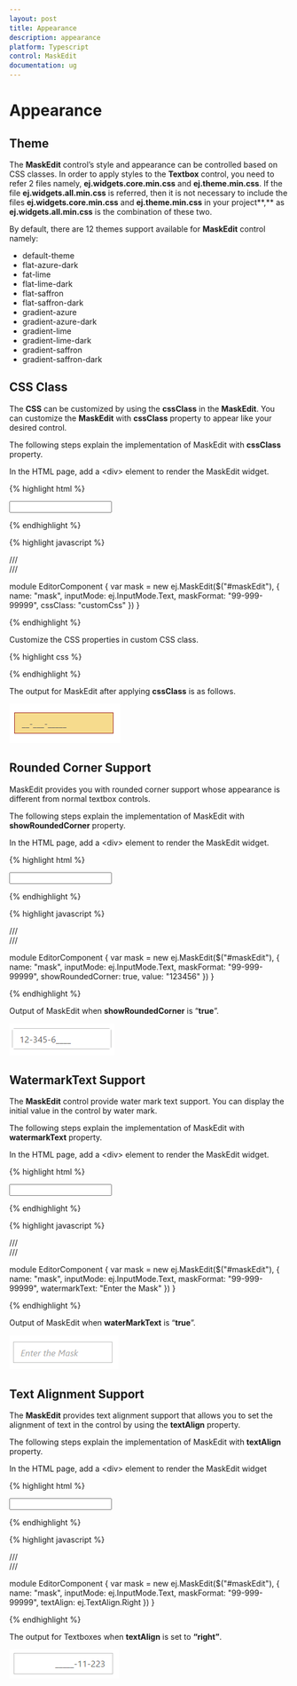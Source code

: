 ```yaml
---
layout: post
title: Appearance
description: appearance
platform: Typescript
control: MaskEdit
documentation: ug
---
```


# Appearance

## Theme

The **MaskEdit** control’s style and appearance can be controlled based on CSS classes. In order to apply styles to the **Textbox** control, you need to refer 2 files namely, **ej.widgets.core.min.css** and **ej.theme.min.css**. If the file **ej.widgets.all.min.css** is referred, then it is not necessary to include the files **ej.widgets.core.min.css** and **ej.theme.min.css** in your project**,** as **ej.widgets.all.min.css** is the combination of these two. 

By default, there are 12 themes support available for **MaskEdit** control namely:

* default-theme
* flat-azure-dark
* fat-lime
* flat-lime-dark
* flat-saffron
* flat-saffron-dark
* gradient-azure
* gradient-azure-dark
* gradient-lime
* gradient-lime-dark
* gradient-saffron
* gradient-saffron-dark

## CSS Class

The **CSS** can be customized by using the **cssClass** in the **MaskEdit**. You can customize the **MaskEdit** with **cssClass** property to appear like your desired control.

The following steps explain the implementation of MaskEdit with **cssClass** property.

In the HTML page, add a &lt;div&gt; element to render the MaskEdit widget.  


{% highlight html %}

<input id="maskEdit" type="text" /> 
    
{% endhighlight %}

{% highlight javascript %}

/// <reference path="jquery.d.ts" />  
/// <reference path="ej.web.all.d.ts" />

module EditorComponent {
    var mask = new ej.MaskEdit($("#maskEdit"), {
            name: "mask",
            inputMode: ej.InputMode.Text,
            maskFormat: "99-999-99999",
            cssClass: "customCss"
        })
}

{% endhighlight %}

Customize the CSS properties in custom CSS class.

{% highlight css %}


<style>
    .customCss .e-box {
        border-color: #9d241b;
    }
    .customCss .e-input {
        background-color: #f6db8d;            
    }
    .customCss .e-select {
        background-color: #ecf6ac;
        border-color: #3c36e7;
    }
</style>

{% endhighlight %}

The output for MaskEdit after applying **cssClass** is as follows.

![](Appearance_images/Appearance_img1.png)

## Rounded Corner Support

MaskEdit provides you with rounded corner support whose appearance is different from normal textbox controls.

The following steps explain the implementation of MaskEdit with **showRoundedCorner** property.

In the HTML page, add a &lt;div&gt; element to render the MaskEdit widget. 


{% highlight html %}

<input id="maskEdit" type="text" />
    
{% endhighlight %}

{% highlight javascript %}

/// <reference path="jquery.d.ts" />  
/// <reference path="ej.web.all.d.ts" />

module EditorComponent {
    var mask = new ej.MaskEdit($("#maskEdit"), {
            name: "mask",
            inputMode: ej.InputMode.Text,
            maskFormat: "99-999-99999",
            showRoundedCorner: true,
            value: "123456"
        })
}

{% endhighlight %}


Output of MaskEdit when **showRoundedCorner** is “**true**”.



![](Appearance_images/Appearance_img2.png)

## WatermarkText Support

The **MaskEdit** control provide water mark text support. You can display the initial value in the control by water mark.

The following steps explain the implementation of MaskEdit with **watermarkText** property.

In the HTML page, add a &lt;div&gt; element to render the MaskEdit widget.


{% highlight html %}

<input id="maskEdit" type="text" />
    
{% endhighlight %}

{% highlight javascript %}

 /// <reference path="jquery.d.ts" />  
/// <reference path="ej.web.all.d.ts" />

module EditorComponent {
    var mask = new ej.MaskEdit($("#maskEdit"), {
            name: "mask",
            inputMode: ej.InputMode.Text,
            maskFormat: "99-999-99999",
            watermarkText: "Enter the Mask"
        })
}

{% endhighlight %}

Output of MaskEdit when **waterMarkText** is “**true**”.


![](Appearance_images/Appearance_img3.png)

## Text Alignment Support

The **MaskEdit** provides text alignment support that allows you to set the alignment of text in the control by using the **textAlign** property.

The following steps explain the implementation of MaskEdit with **textAlign** property.

In the HTML page, add a &lt;div&gt; element to render the MaskEdit widget


{% highlight html %}

<input id="maskEdit" type="text" />
    
{% endhighlight %}

{% highlight javascript %}

 /// <reference path="jquery.d.ts" />  
/// <reference path="ej.web.all.d.ts" />

module EditorComponent {
    var mask = new ej.MaskEdit($("#maskEdit"), {
            name: "mask",
            inputMode: ej.InputMode.Text,
            maskFormat: "99-999-99999",
            textAlign: ej.TextAlign.Right
        })
}


{% endhighlight %}


The output for Textboxes when **textAlign** is set to **“right”**.

![](Appearance_images/Appearance_img4.png)